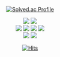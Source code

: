 <div align=center>

[![Solved.ac Profile](http://mazassumnida.wtf/api/v2/generate_badge?boj=coke05288)](https://solved.ac/coke05288/)  

<img src="https://img.shields.io/badge/Unity-D92A4A?style=for-the-badge&logo=Unity&logoColor=black"/>
<img src="https://img.shields.io/badge/.Net-D92A4A?style=for-the-badge&logo=.Net&logoColor=black"/>  

  <br/>
  
<img src="https://img.shields.io/badge/Amazon AWS-000000?style=for-the-badge&logo=Amazon AWS&logoColor=white"/>
<img src="https://img.shields.io/badge/Amazon API Gateway-000000?style=for-the-badge&logo=Amazon API Gateway&logoColor=white"/>
<img src="https://img.shields.io/badge/AWS Lambda-000000?style=for-the-badge&logo=AWS Lambda&logoColor=white"/>
<img src="https://img.shields.io/badge/Amazon DynamoDB-000000?style=for-the-badge&logo=Amazon DynamoDB&logoColor=white"/>

  <br/>
  
<img src="https://img.shields.io/badge/Python-000000?style=for-the-badge&logo=Python&logoColor=white"/>
<img src="https://img.shields.io/badge/Django-000000?style=for-the-badge&logo=Django&logoColor=white"/>

  <br/>
  

  
[![Hits](https://hits.seeyoufarm.com/api/count/incr/badge.svg?url=https%3A%2F%2Fgithub.com%2Fcoke05288&count_bg=%23000000&title_bg=%23D92A4A&icon=letsencrypt.svg&icon_color=%23E7E7E7&title=HITS&edge_flat=false)](https://hits.seeyoufarm.com)

</div>
